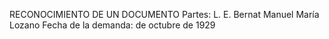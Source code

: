 RECONOCIMIENTO DE UN DOCUMENTO
Partes:
L. E. Bernat
Manuel María Lozano
Fecha de la demanda:
de octubre de 1929